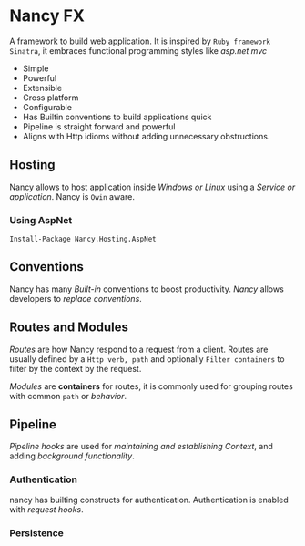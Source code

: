 # Nancy FX

A framework to build web application. It is inspired by `Ruby framework Sinatra`, it embraces functional programming styles like _asp.net mvc_

* Simple
* Powerful
* Extensible
* Cross platform
* Configurable
* Has Builtin conventions to build applications quick
* Pipeline is straight forward and powerful
* Aligns with Http idioms without adding unnecessary obstructions.

## Hosting

Nancy allows to host application inside _Windows or Linux_ using a _Service or application_. Nancy is `Owin` aware.

### Using AspNet

`Install-Package Nancy.Hosting.AspNet`

## Conventions

Nancy has many _Built-in_ conventions to boost productivity. _Nancy_ allows developers to _replace conventions_.

## Routes and Modules

_Routes_ are how Nancy respond to a request from a client. Routes are usually defined by a `Http verb, path` and optionally `Filter containers` to filter by the context by the request.

_Modules_ are __containers__ for routes, it is commonly used for grouping routes with common `path` or _behavior_.

## Pipeline

_Pipeline hooks_ are used for _maintaining and establishing Context_, and adding _background functionality_.

### Authentication

nancy has builting constructs for authentication. Authentication is enabled with _request hooks_.

### Persistence
